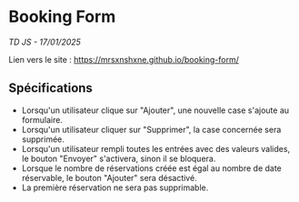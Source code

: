 
# Booking Form
*TD JS - 17/01/2025*

Lien vers le site : https://mrsxnshxne.github.io/booking-form/

## Spécifications
- Lorsqu'un utilisateur clique sur "Ajouter", une nouvelle case s'ajoute au formulaire.
- Lorsqu'un utilisateur cliquer sur "Supprimer", la case concernée sera supprimée.
- Lorsqu'un utilisateur rempli toutes les entrées avec des valeurs valides, le bouton "Envoyer" s'activera, sinon il se bloquera.
- Lorsque le nombre de réservations créée est égal au nombre de date réservable, le bouton "Ajouter" sera désactivé.
- La première réservation ne sera pas supprimable.